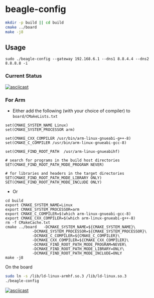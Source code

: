 # beagle-config

```bash
mkdir -p build || cd build
cmake ../board
make -j8
```

## Usage

```
sudo ./beagle-config --gateway 192.168.6.1 --dns1 8.8.4.4 --dns2 8.8.8.8 -i
```

### Current Status
[![asciicast](https://asciinema.org/a/422619.svg)](https://asciinema.org/a/422619)

### For Arm

* Either add the following (with your choice of compiler) to `board/CMakeLists.txt` 
```
set(CMAKE_SYSTEM_NAME Linux)
set(CMAKE_SYSTEM_PROCESSOR arm)

set(CMAKE_CXX_COMPILER /usr/bin/arm-linux-gnueabi-g++-8)
set(CMAKE_C_COMPILER /usr/bin/arm-linux-gnueabi-gcc-8)

set(CMAKE_FIND_ROOT_PATH  /usr/arm-linux-gnueabihf)

# search for programs in the build host directories
SET(CMAKE_FIND_ROOT_PATH_MODE_PROGRAM NEVER)

# for libraries and headers in the target directories
SET(CMAKE_FIND_ROOT_PATH_MODE_LIBRARY ONLY)
SET(CMAKE_FIND_ROOT_PATH_MODE_INCLUDE ONLY)
```
* Or
```
cd build
export CMAKE_SYSTEM_NAME=Linux
export CMAKE_SYSTEM_PROCESSOR=arm
export CMAKE_C_COMPILER=$(which arm-linux-gnueabi-gcc-8)
export CMAKE_CXX_COMPILER=$(which arm-linux-gnueabi-g++-8)
rm -f CMakeCache.txt
cmake ../board   -DCMAKE_SYSTEM_NAME=${CMAKE_SYSTEM_NAME}\
            -DCMAKE_SYSTEM_PROCESSOR=${CMAKE_SYSTEM_PROCESSOR}\
            -DCMAKE_C_COMPILER=${CMAKE_C_COMPILER}\
            -DCMAKE_CXX_COMPILER=${CMAKE_CXX_COMPILER}\
            -DCMAKE_FIND_ROOT_PATH_MODE_PROGRAM=NEVER\
            -DCMAKE_FIND_ROOT_PATH_MODE_LIBRARY=ONLY\
            -DCMAKE_FIND_ROOT_PATH_MODE_INCLUDE=ONLY
make -j8
```

On the board
```sh
sudo ln -s /lib/ld-linux-armhf.so.3 /lib/ld-linux.so.3
./beagle-config
```

[![asciicast](https://asciinema.org/a/422619.svg)](https://asciinema.org/a/422619)
